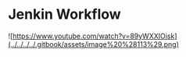 # Jenkin Workflow



![https://www.youtube.com/watch?v=89yWXXIOisk](../../../../.gitbook/assets/image%20%28113%29.png)

